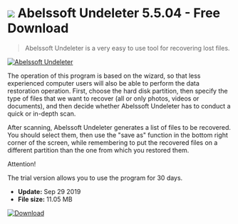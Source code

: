 # ![](https://cdn.softexe.net/static/icon/2/abelssoft-undeleter-8221.png) Abelssoft Undeleter 5.5.04 - Free Download

> Abelssoft Undeleter is a very easy to use tool for recovering lost files.

[![Abelssoft Undeleter](https://gallery.dpcdn.pl/imgc/Tools/85676/g_-_420x350_1.5_-_xb746c3e1-8b94-4d1f-bc84-bf69ba1b54cf.jpg)](https://softexe.net/win/disks-files/data-recovery/abelssoft-undeleter:hbbp.html)

The operation of this program is based on the wizard, so that less experienced computer users will also be able to perform the data restoration operation. First, choose the hard disk partition, then specify the type of files that we want to recover (all or only photos, videos or documents), and then decide whether Abelssoft Undeleter has to conduct a quick or in-depth scan.
 
 After scanning, Abelssoft Undeleter generates a list of files to be recovered. You should select them, then use the "save as" function in the bottom right corner of the screen, while remembering to put the recovered files on a different partition than the one from which you restored them.
 
 Attention!
 
 The trial version allows you to use the program for 30 days.


- **Update:** Sep 29 2019
- **File size:** 11.05 MB

[![Download](https://cdn.softexe.net/static/img/download.png)](https://softexe.net/win/disks-files/data-recovery/abelssoft-undeleter:hbbp.html)

